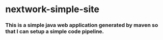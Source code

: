 # nextwork-simple-site

### This is a simple java web application generated by maven so that I can setup a simple code pipeline.

